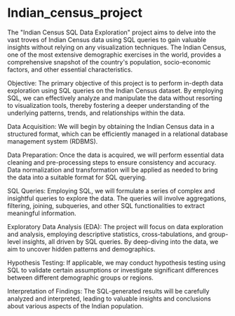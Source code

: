 # Indian_census_project
The "Indian Census SQL Data Exploration" project aims to delve into the vast troves of Indian Census data using SQL queries to gain valuable insights without relying on any visualization techniques. The Indian Census, one of the most extensive demographic exercises in the world, provides a comprehensive snapshot of the country's population, socio-economic factors, and other essential characteristics.

Objective:
The primary objective of this project is to perform in-depth data exploration using SQL queries on the Indian Census dataset. By employing SQL, we can effectively analyze and manipulate the data without resorting to visualization tools, thereby fostering a deeper understanding of the underlying patterns, trends, and relationships within the data.

Data Acquisition: We will begin by obtaining the Indian Census data in a structured format, which can be efficiently managed in a relational database management system (RDBMS).

Data Preparation: Once the data is acquired, we will perform essential data cleaning and pre-processing steps to ensure consistency and accuracy. Data normalization and transformation will be applied as needed to bring the data into a suitable format for SQL querying.

SQL Queries: Employing SQL, we will formulate a series of complex and insightful queries to explore the data. The queries will involve aggregations, filtering, joining, subqueries, and other SQL functionalities to extract meaningful information.

Exploratory Data Analysis (EDA): The project will focus on data exploration and analysis, employing descriptive statistics, cross-tabulations, and group-level insights, all driven by SQL queries. By deep-diving into the data, we aim to uncover hidden patterns and demographics.

Hypothesis Testing: If applicable, we may conduct hypothesis testing using SQL to validate certain assumptions or investigate significant differences between different demographic groups or regions.

Interpretation of Findings: The SQL-generated results will be carefully analyzed and interpreted, leading to valuable insights and conclusions about various aspects of the Indian population.
